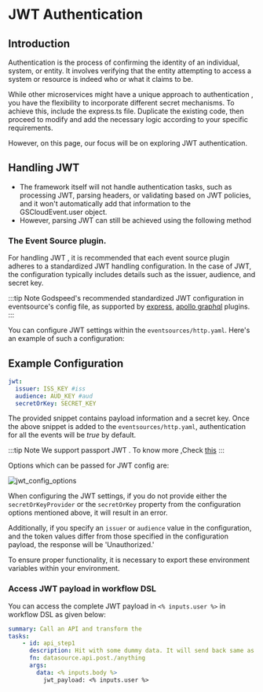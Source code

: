 # JWT Authentication

## Introduction
Authentication is the process of confirming the identity of an individual, system, or entity. It involves verifying that the entity attempting to access a system or resource is indeed who or what it claims to be.

While other microservices might have a unique approach to authentication , you have the flexibility to incorporate different secret mechanisms. To achieve this, include the express.ts file. Duplicate the existing code, then proceed to modify and add the necessary logic according to your specific requirements.

However, on this page, our focus will be on exploring JWT authentication.

## Handling JWT

- The framework itself will not handle authentication tasks, such as processing JWT, parsing headers, or validating based on JWT policies, and it won't automatically add that information to the GSCloudEvent.user object. 
- However, parsing JWT can still be achieved using the following method

### The Event Source plugin.
For handling JWT , it is recommended that each event source plugin adheres to a standardized JWT handling configuration. In the case of JWT, the configuration typically includes details such as the issuer, audience, and secret key.

:::tip Note
Godspeed's recommended standardized JWT configuration in eventsource's config file, as supported by [express](https://github.com/godspeedsystems/gs-plugins/blob/main/plugins/express-as-http/README.md), [apollo graphql](https://github.com/godspeedsystems/gs-plugins/blob/main/plugins/graphql-as-eventsource/README.md) plugins.
:::


You can configure JWT settings within the `eventsources/http.yaml`. Here's an example of such a configuration:

## Example Configuration

```yaml
jwt:
  issuer: ISS_KEY #iss
  audience: AUD_KEY #aud
  secretOrKey: SECRET_KEY
```
The provided snippet contains payload information and a secret key. Once the above snippet is added to the `eventsources/http.yaml`, authentication for all the events will be *true* by default. 

:::tip Note
We support passport JWT . To know more ,Check [this](https://www.passportjs.org/)
:::

Options which can be passed for JWT config are:

![jwt_config_options](https://docs.godspeed.systems/assets/images/jwtconfig_options-7c650cde2021eae6cdc15d4029afe6ff.png) 

When configuring the JWT settings, if you do not provide either the `secretOrKeyProvider` or the `secretOrKey` property from the configuration options mentioned above, it will result in an error.

Additionally, if you specify an `issuer` or `audience` value in the configuration, and the token values differ from those specified in the configuration payload, the response will be 'Unauthorized.'

To ensure proper functionality, it is necessary to export these environment variables within your environment.

### Access JWT payload in workflow DSL
You can access the complete JWT payload in `<% inputs.user %>` in workflow DSL as given below:

```yaml
summary: Call an API and transform the 
tasks:
    - id: api_step1
      description: Hit with some dummy data. It will send back same as response
      fn: datasource.api.post./anything
      args:
        data: <% inputs.body %>
          jwt_payload: <% inputs.user %>
```
